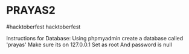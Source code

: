 # PRAYAS2
#hacktoberfest 
hacktoberfest

Instructions for Database:
Using phpmyadmin create a database called 'prayas'
Make sure its on 127.0.0.1
Set as root 
And password is null
